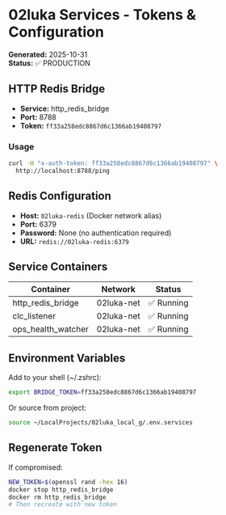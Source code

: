 # 02luka Services - Tokens & Configuration

**Generated:** 2025-10-31  
**Status:** ✅ PRODUCTION

## HTTP Redis Bridge

- **Service:** http_redis_bridge
- **Port:** 8788
- **Token:** `ff33a258edc8867d6c1366ab19408797`

### Usage

```bash
curl -H "x-auth-token: ff33a258edc8867d6c1366ab19408797" \
  http://localhost:8788/ping
```

## Redis Configuration

- **Host:** `02luka-redis` (Docker network alias)
- **Port:** 6379
- **Password:** None (no authentication required)
- **URL:** `redis://02luka-redis:6379`

## Service Containers

| Container | Network | Status |
|-----------|---------|--------|
| http_redis_bridge | 02luka-net | ✅ Running |
| clc_listener | 02luka-net | ✅ Running |
| ops_health_watcher | 02luka-net | ✅ Running |

## Environment Variables

Add to your shell (~/.zshrc):

```bash
export BRIDGE_TOKEN=ff33a258edc8867d6c1366ab19408797
```

Or source from project:

```bash
source ~/LocalProjects/02luka_local_g/.env.services
```

## Regenerate Token

If compromised:

```bash
NEW_TOKEN=$(openssl rand -hex 16)
docker stop http_redis_bridge
docker rm http_redis_bridge
# Then recreate with new token
```
